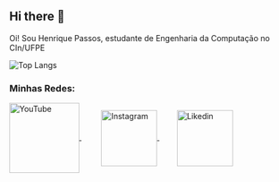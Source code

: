 ## Hi there 👋

Oi! Sou Henrique Passos, estudante de Engenharia da Computação no CIn/UFPE

![Top Langs](https://github-readme-stats.vercel.app/api/top-langs/?username=Henrique-apassos&layout=donut&theme=transparent)

### Minhas Redes:

<div>
    <a href="youtube.com/HenriquePassos">
         <img align="center" alt="YouTube" height="125" width="125" src="https://www.freeiconspng.com/uploads/hd-youtube-logo-png-transparent-background-20.png" />
     </a>
  &nbsp;&nbsp;&nbsp;&nbsp;&nbsp;&nbsp;&nbsp;&nbsp;
   <a href="https://www.instagram.com/henriquea_passos/">
        <img align="center" alt="Instagram" height="100" width="100" style="margin: 125px/;" src="https://logodownload.org/wp-content/uploads/2017/04/instagram-logo.png" />
    </a>
    &nbsp;&nbsp;&nbsp;&nbsp;&nbsp;&nbsp;&nbsp;
    <a href="https://www.linkedin.com/in/henriquea-passos/">
        <img align="center" alt="Likedin" height="100" width="100" style="margin: 125px/;" src="https://logospng.org/download/linkedin/logo-linkedin-icon-4096.png"/>
    </a>
 </div>

<!--
**Henrique-apassos/Henrique-apassos** is a ✨ _special_ ✨ repository because its `README.md` (this file) appears on your GitHub profile.

Here are some ideas to get you started:

- 🔭 I’m currently working on ...
- 🌱 I’m currently learning ...
- 👯 I’m looking to collaborate on ...
- 🤔 I’m looking for help with ...
- 💬 Ask me about ...
- 📫 How to reach me: ...
- 😄 Pronouns: ...
- ⚡ Fun fact: ...
-->
